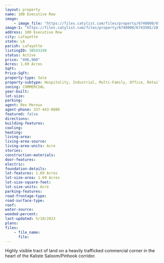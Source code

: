 ```yaml
---
layout: property
name: 100 Executive Row
image:
    - image_file: "https://files.catylist.com/files/property/6740000/6743505/27983814_Aerial___100_Executive_Row___Rex.png"
image-1: "https://files.catylist.com/files/property/6740000/6743505/28143374_Screenshot_2023_04_06_at_9.26.01_AM.png"
address: 100 Executive Row
city: Lafayette
state: LA
parish: Lafayette
listingID: 30543199
status: Active
price: "496,900"
Acres: 1.69 Acres
SqFt:
Price-SqFt:
property-type: Sale
property-subtype: Hospitality, Industrial, Multi-Family, Office, Retail, Retail-Pad, Self Storage, Other
zoning: COMMERCIAL
year-built:
lot-size:
parking:
agent: Rex Moroux
agent-phone: 337-443-0880
featured: false
directions:
building-features:
cooling:
heating:
living-area:
living-area-source:
living-area-units: Acre
stories:
construction-materials:
door-features:
electric:
foundation-details:
lot-features: 1.69 Acres
lot-size-area: 1.69 Acres
lot-size-square-feet:
lot-size-units: Acre
parking-features:
road-frontage-type:
road-surface-type:
roof:
water-source:
wooded-percent:
last-updated: 5/18/2023
plans:
files:
    - file_name:
      file:
---
```

Highly visible tract of land on a heavily trafficked commercial corner in the heart of the Kaliste Saloom/Pinhook corridor.
